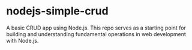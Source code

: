 # nodejs-simple-crud
A basic CRUD app using Node.js. This repo serves as a starting point for building and understanding fundamental operations in web development with Node.js.
